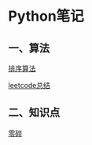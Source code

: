 # Python笔记

## 一、算法

[排序算法](sort_algorithm.md)

[leetcode总结](leetcode.md)

## 二、知识点

[零碎](pieces_tips.md)
